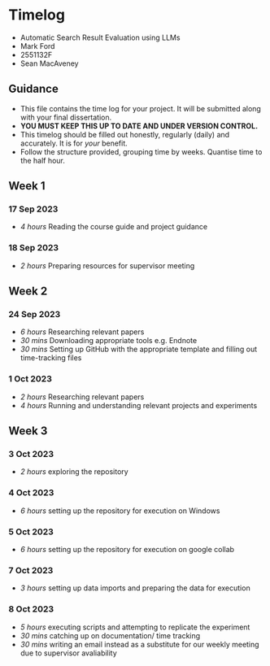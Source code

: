 # Timelog

* Automatic Search Result Evaluation using LLMs
* Mark Ford
* 2551132F
* Sean MacAveney

## Guidance

* This file contains the time log for your project. It will be submitted along with your final dissertation.
* **YOU MUST KEEP THIS UP TO DATE AND UNDER VERSION CONTROL.**
* This timelog should be filled out honestly, regularly (daily) and accurately. It is for *your* benefit.
* Follow the structure provided, grouping time by weeks.  Quantise time to the half hour.

## Week 1

### 17 Sep 2023

* *4 hours* Reading the course guide and project guidance

### 18 Sep 2023

* *2 hours* Preparing resources for supervisor meeting

## Week 2

### 24 Sep 2023

* *6 hours* Researching relevant papers
* *30 mins* Downloading appropriate tools e.g. Endnote
*  *30 mins* Setting up GitHub with the appropriate template and filling out time-tracking files
  


### 1 Oct 2023

* *2 hours* Researching relevant papers
* *4 hours* Running and understanding relevant projects and experiments

## Week 3

### 3 Oct 2023

* *2 hours* exploring the repository

### 4 Oct 2023

* *6 hours* setting up the repository for execution on Windows

### 5 Oct 2023

* *6 hours* setting up the repository for execution on google collab

### 7 Oct 2023

* *3 hours* setting up data imports and preparing the data for execution

### 8 Oct 2023

* *5 hours* executing scripts and attempting to replicate the experiment
*  *30 mins* catching up on documentation/ time tracking
*  *30 mins* writing an email instead as a substitute for our weekly meeting due to supervisor avaliability
